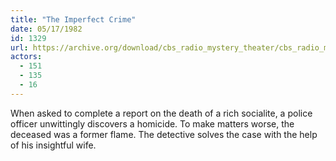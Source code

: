 ```yaml
---
title: "The Imperfect Crime"
date: 05/17/1982
id: 1329
url: https://archive.org/download/cbs_radio_mystery_theater/cbs_radio_mystery_theater-1301-1350.zip/cbs_radio_mystery_theater-1301-1350%2Fcbsrmt_1329_the_imperfect_crime.mp3
actors:
  - 151
  - 135
  - 16
---
```

When asked to complete a report on the death of a rich socialite, a police officer unwittingly discovers a homicide. To make matters worse, the deceased was a former flame. The detective solves the case with the help of his insightful wife.